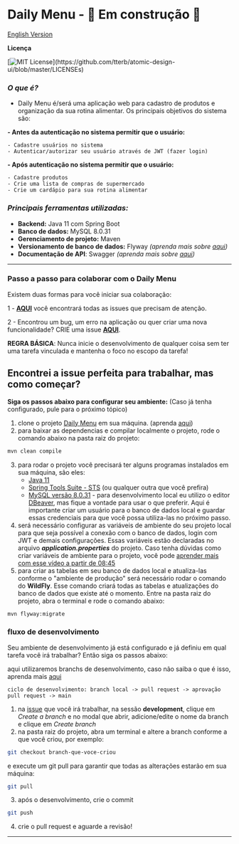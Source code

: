 # Daily Menu - 🚧 Em construção 🚧

[English Version](README.en.md)

**Licença**

[![MIT License](https://img.shields.io/apm/l/atomic-design-ui.svg?)](https://github.com/tterb/atomic-design-ui/blob/master/LICENSEs)

### _**O que é?**_

- Daily Menu é/será uma aplicação web para cadastro de produtos e organização da sua rotina alimentar. Os principais objetivos do sistema são:

**- Antes da autenticação no sistema permitir que o usuário:**

    - Cadastre usuários no sistema
    - Autenticar/autorizar seu usuário através de JWT (fazer login)

**- Após autenticação no sistema permitir que o usuário:**

    - Cadastre produtos
    - Crie uma lista de compras de supermercado
    - Crie um cardápio para sua rotina alimentar

### _**Principais ferramentas utilizadas:**_

- **Backend:** Java 11 com Spring Boot
- **Banco de dados:** MySQL 8.0.31
- **Gerenciamento de projeto:** Maven
- **Versionamento de banco de dados:** Flyway _(aprenda mais sobre [aqui](https://flywaydb.org/documentation/usage/commandline/migrate))_
- **Documentação de API**: Swagger _(aprenda mais sobre [aqui](https://petstore.swagger.io/))_

---

### **Passo a passo para colaborar com o Daily Menu**

Existem duas formas para você iniciar sua colaboração:

1 - [**AQUI**](https://github.com/evandroafonso/daily-menu-backend/issues) você encontrará todas as issues que precisam de atenção.

2 - Encontrou um bug, um erro na aplicação ou quer criar uma nova funcionalidade? CRIE uma issue [**AQUI**](https://github.com/evandroafonso/daily-menu-backend/issues).

**REGRA BÁSICA**: Nunca inicie o desenvolvimento de qualquer coisa sem ter uma tarefa vinculada e mantenha o foco no escopo da tarefa!

## **Encontrei a issue perfeita para trabalhar, mas como começar?**

**Siga os passos abaixo para configurar seu ambiente:** (Caso já tenha configurado, pule para o próximo tópico)

1. clone o projeto [Daily Menu](https://github.com/evandroafonso/daily-menu-backend) em sua máquina. (aprenda [aqui](https://github.com/evandroafonso/daily-menu-backend))
2. para baixar as dependencias e compilar localmente o projeto, rode o comando abaixo na pasta raiz do projeto:

```bash
mvn clean compile
```

3. para rodar o projeto você precisará ter alguns programas instalados em sua máquina, são eles:
   - [Java 11](https://www.oracle.com/br/java/technologies/javase/jdk11-archive-downloads.html)
   - [Spring Tools Suite - STS](https://spring.io/tools) (ou qualquer outra que você prefira)
   - [MySQL versão 8.0.31](https://dev.mysql.com/downloads/mysql/) - para desenvolvimento local eu utilizo o editor [DBeaver](https://dbeaver.io/), mas fique a vontade para usar o que preferir.
     Aqui é importante criar um usuário para o banco de dados local e guardar essas credenciais para que você possa utiliza-las no próximo passo.
4. será necessário configurar as variáveis de ambiente do seu projeto local para que seja possível a conexão com o banco de dados, login com JWT e demais configurações. Essas variáveis estão declaradas no arquivo _**application.properties**_ do projeto. Caso tenha dúvidas como criar variáveis de ambiente para o projeto, você pode [aprender mais com esse vídeo a partir de 08:45](https://www.youtube.com/watch?v=sXrZNGWVHVA)
5. para criar as tabelas em seu banco de dados local e atualiza-las conforme o "ambiente de produção" será necessário rodar o comando do **WildFly**. Esse comando criará todas as tabelas e atualizações do banco de dados que existe até o momento. Entre na pasta raiz do projeto, abra o terminal e rode o comando abaixo:

```bash
mvn flyway:migrate
```

### **fluxo de desenvolvimento**

Seu ambiente de desenvolvimento já está configurado e já definiu em qual tarefa você irá trabalhar? Então siga os passos abaixo:

aqui utilizaremos branchs de desenvolvimento, caso não saiba o que é isso, aprenda mais [aqui](https://medium.com/reprogramabr/entendendo-sobre-branch-e-pull-request-516aea4e364f)

    ciclo de desenvolvimento: branch local -> pull request -> aprovação pull request -> main

1. na [issue](https://github.com/evandroafonso/daily-menu-backend/issues) que você irá trabalhar, na sessão **development**, clique em _Create a branch_ e no modal que abrir, adicione/edite o nome da branch e clique em _Create branch_
2. na pasta raiz do projeto, abra um terminal e altere a branch conforme a que você criou, por exemplo:

```bash
git checkout branch-que-voce-criou
```

e execute um git pull para garantir que todas as alterações estarão em sua máquina:

```bash
git pull
```

3. após o desenvolvimento, crie o commit

```bash
git push
```

4. crie o pull request e aguarde a revisão!

---
